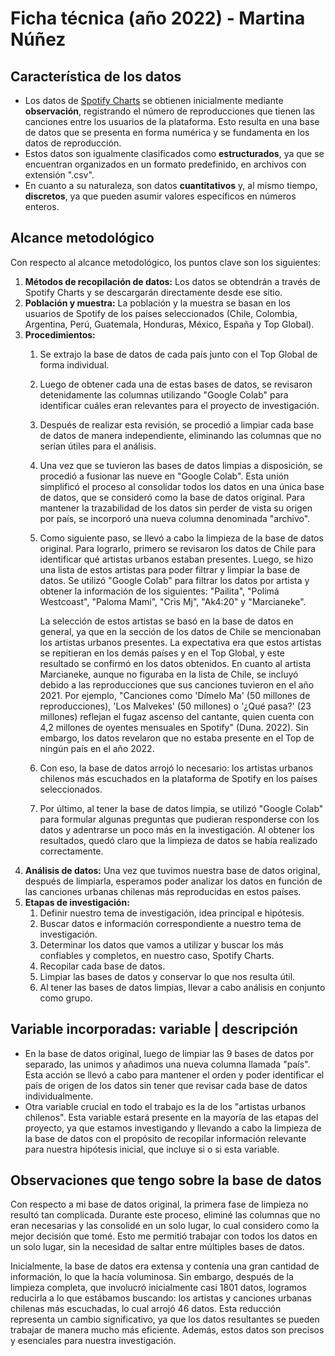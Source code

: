 # Ficha técnica (año 2022) - Martina Núñez

## Característica de los datos

* Los datos de [Spotify Charts](https://charts.spotify.com/charts/view/regional-global-weekly/2020-02-06) se obtienen inicialmente mediante __observación__, registrando el número de reproducciones que tienen las canciones entre los usuarios de la plataforma. Esto resulta en una base de datos que se presenta en forma numérica y se fundamenta en los datos de reproducción.
* Estos datos son igualmente clasificados como __estructurados__, ya que se encuentran organizados en un formato predefinido, en archivos con extensión ".csv".
* En cuanto a su naturaleza, son datos __cuantitativos__ y, al mismo tiempo, __discretos__, ya que pueden asumir valores específicos en números enteros.

## Alcance metodológico

Con respecto al alcance metodológico, los puntos clave son los siguientes:
1. __Métodos de recopilación de datos:__ Los datos se obtendrán a través de Spotify Charts y se descargarán directamente desde ese sitio.
1. __Población y muestra:__ La población y la muestra se basan en los usuarios de Spotify de los países seleccionados (Chile, Colombia, Argentina, Perú, Guatemala, Honduras, México, España y Top Global).
1. __Procedimientos:__
    1. Se extrajo la base de datos de cada país junto con el Top Global de forma individual.
    1. Luego de obtener cada una de estas bases de datos, se revisaron detenidamente las columnas utilizando "Google Colab" para identificar cuáles eran relevantes para el proyecto de investigación.
    1. Después de realizar esta revisión, se procedió a limpiar cada base de datos de manera independiente, eliminando las columnas que no serían útiles para el análisis.
    1. Una vez que se tuvieron las bases de datos limpias a disposición, se procedió a fusionar las nueve en "Google Colab". Esta unión simplificó el proceso al consolidar todos los datos en una única base de datos, que se consideró como la base de datos original. Para mantener la trazabilidad de los datos sin perder de vista su origen por país, se incorporó una nueva columna denominada "archivo".
    1. Como siguiente paso, se llevó a cabo la limpieza de la base de datos original. Para lograrlo, primero se revisaron los datos de Chile para identificar qué artistas urbanos estaban presentes. Luego, se hizo una lista de estos artistas para poder filtrar y limpiar la base de datos. Se utilizó "Google Colab" para filtrar los datos por artista y obtener la información de los siguientes: "Pailita", "Polimá Westcoast", "Paloma Mami", "Cris Mj", "Ak4:20" y "Marcianeke".
    
        La selección de estos artistas se basó en la base de datos en general, ya que en la sección de los datos de Chile se mencionaban los artistas urbanos presentes. La expectativa era que estos artistas se repitieran en los demás países y en el Top Global, y este resultado se confirmó en los datos obtenidos. En cuanto al artista Marcianeke, aunque no figuraba en la lista de Chile, se incluyó debido a las reproducciones que sus canciones tuvieron en el año 2021. Por ejemplo, "Canciones como 'Dímelo Ma' (50 millones de reproducciones), 'Los Malvekes' (50 millones) o '¿Qué pasa?' (23 millones) reflejan el fugaz ascenso del cantante, quien cuenta con 4,2 millones de oyentes mensuales en Spotify" (Duna. 2022). Sin embargo, los datos revelaron que no estaba presente en el Top de ningún país en el año 2022.
    1. Con eso, la base de datos arrojó lo necesario: los artistas urbanos chilenos más escuchados en la plataforma de Spotify en los países seleccionados.
    1. Por último, al tener la base de datos limpia, se utilizó "Google Colab" para formular algunas preguntas que pudieran responderse con los datos y adentrarse un poco más en la investigación. Al obtener los resultados, quedó claro que la limpieza de datos se había realizado correctamente.
1. __Análisis de datos:__ Una vez que tuvimos nuestra base de datos original, después de limpiarla, esperamos poder analizar los datos en función de las canciones urbanas chilenas más reproducidas en estos países.
1. __Etapas de investigación:__
    1. Definir nuestro tema de investigación, idea principal e hipótesis.
    1. Buscar datos e información correspondiente a nuestro tema de investigación.
    1. Determinar los datos que vamos a utilizar y buscar los más confiables y completos, en nuestro caso, Spotify Charts.
    1. Recopilar cada base de datos.
    1. Limpiar las bases de datos y conservar lo que nos resulta útil.
    1. Al tener las bases de datos limpias, llevar a cabo análisis en conjunto como grupo.

## Variable incorporadas: variable | descripción

* En la base de datos original, luego de limpiar las 9 bases de datos por separado, las unimos y añadimos una nueva columna llamada "país". Esta acción se llevó a cabo para mantener el orden y poder identificar el país de origen de los datos sin tener que revisar cada base de datos individualmente. 
* Otra variable crucial en todo el trabajo es la de los "artistas urbanos chilenos". Esta variable estará presente en la mayoría de las etapas del proyecto, ya que estamos investigando y llevando a cabo la limpieza de la base de datos con el propósito de recopilar información relevante para nuestra hipótesis inicial, que incluye si o si esta variable.

## Observaciones que tengo sobre la base de datos

Con respecto a mi base de datos original, la primera fase de limpieza no resultó tan complicada. Durante este proceso, eliminé las columnas que no eran necesarias y las consolidé en un solo lugar, lo cual considero como la mejor decisión que tomé. Esto me permitió trabajar con todos los datos en un solo lugar, sin la necesidad de saltar entre múltiples bases de datos.

Inicialmente, la base de datos era extensa y contenía una gran cantidad de información, lo que la hacía voluminosa. Sin embargo, después de la limpieza completa, que involucró inicialmente casi 1801 datos, logramos reducirla a lo que estábamos buscando: los artistas y canciones urbanas chilenas más escuchadas, lo cual arrojó 46 datos. Esta reducción representa un cambio significativo, ya que los datos resultantes se pueden trabajar de manera mucho más eficiente. Además, estos datos son precisos y esenciales para nuestra investigación.
